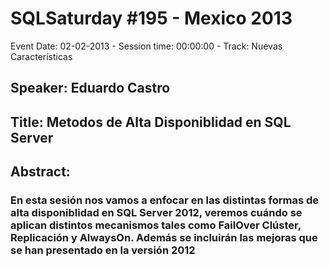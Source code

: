 # SQLSaturday #195 - Mexico 2013
Event Date: 02-02-2013 - Session time: 00:00:00 - Track: Nuevas Características
## Speaker: Eduardo Castro
## Title: Metodos de Alta Disponiblidad en SQL Server
## Abstract:
### En esta sesión nos vamos a enfocar en las distintas formas de alta disponiblidad en SQL Server 2012, veremos cuándo se aplican distintos mecanismos tales como FailOver Clúster, Replicación y AlwaysOn. Además se incluirán las mejoras que se han presentado en la versión 2012
